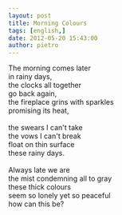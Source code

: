 ```yaml
---
layout: post
title: Morning Colours
tags: [english,]
date: 2012-05-20 15:43:00
author: pietro
---
```

The morning comes later<br/>in rainy days,<br/>the clocks all together<br/>go back again,<br/>the fireplace grins with sparkles<br/>promising its heat,<br/><br/>the swears I can't take<br/>the vows I can't break<br/>float on thin surface<br/>these rainy days.<br/><br/>Always late we are<br/>the mist condemning all to gray<br/>these thick colours <br/>seem so lonely yet so peaceful<br/>how can this be?
